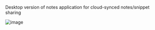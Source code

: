 Desktop version of notes application for cloud-synced notes/snippet sharing

![](https://i.imgur.com/tHRGtFB.png "image")